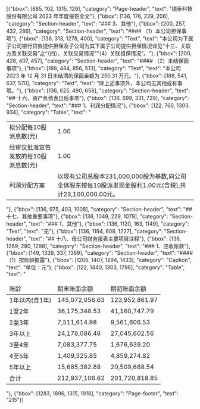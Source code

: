 [{"bbox": [885, 102, 1315, 129], "category": "Page-header", "text": "瑞泰科技股份有限公司 2023 年年度报告全文"}, {"bbox": [136, 176, 229, 206], "category": "Section-header", "text": "### 3、其他"}, {"bbox": [200, 257, 432, 286], "category": "Section-header", "text": "#### （1）本公司担保事项"}, {"bbox": [136, 313, 1278, 400], "category": "Text", "text": "本公司为下属子公司银行贷款提供担保及子公司为其下属子公司提供担保情况详见“十三、关联方及关联交易”之“（四）、关联交易情况”“（4）关联担保情况”。"}, {"bbox": [200, 428, 407, 457], "category": "Section-header", "text": "#### （2）未结保函事项"}, {"bbox": [188, 484, 856, 513], "category": "Text", "text": "本公司 2023 年 12 月 31 日未结清的保函金额为 250.31 万元。"}, {"bbox": [188, 541, 637, 570], "category": "Text", "text": "除上述事项外，本公司无其他或有事项。"}, {"bbox": [136, 625, 490, 658], "category": "Section-header", "text": "## 十六、资产负债表日后事项"}, {"bbox": [136, 699, 331, 729], "category": "Section-header", "text": "### 1、利润分配情况"}, {"bbox": [122, 766, 1303, 934], "category": "Table", "text": "<table><tr><td>拟分配每10股派息数(元)</td><td>1.00</td></tr><tr><td>经审议批准宣告发放的每10股派息数(元)</td><td>1.00</td></tr><tr><td>利润分配方案</td><td>以现有公司总股本231,000,000股为基数,向公司全体股东按每10股派发现金股利1.00元(含税),共计23,100,000.00元。</td></tr></table>"}, {"bbox": [136, 975, 403, 1008], "category": "Section-header", "text": "## 十七、其他重要事项"}, {"bbox": [136, 1049, 229, 1079], "category": "Section-header", "text": "### 1、其他"}, {"bbox": [136, 1120, 163, 1149], "category": "Text", "text": "无"}, {"bbox": [136, 1194, 608, 1227], "category": "Section-header", "text": "## 十八、母公司财务报表主要项目注释"}, {"bbox": [136, 1269, 280, 1298], "category": "Section-header", "text": "### 1、应收账款"}, {"bbox": [149, 1339, 337, 1369], "category": "Section-header", "text": "#### （1）按账龄披露"}, {"bbox": [1206, 1407, 1294, 1433], "category": "Caption", "text": "单位：元"}, {"bbox": [122, 1440, 1303, 1796], "category": "Table", "text": "<table><thead><tr><td>账龄</td><td>期末账面余额</td><td>期初账面余额</td></tr></thead><tbody><tr><td>1年以内(含1年)</td><td>145,072,056.63</td><td>123,952,861.97</td></tr><tr><td>1至2年</td><td>36,175,348.53</td><td>41,160,747.79</td></tr><tr><td>2至3年</td><td>7,511,614.98</td><td>9,561,606.53</td></tr><tr><td>3年以上</td><td>24,178,086.48</td><td>27,045,602.56</td></tr><tr><td>3至4年</td><td>7,083,377.75</td><td>1,676,639.20</td></tr><tr><td>4至5年</td><td>1,409,325.85</td><td>4,859,274.82</td></tr><tr><td>5年以上</td><td>15,685,382.88</td><td>20,509,688.54</td></tr><tr><td>合计</td><td>212,937,106.62</td><td>201,720,818.85</td></tr></tbody></table>"}, {"bbox": [1283, 1896, 1315, 1918], "category": "Page-footer", "text": "215"}]